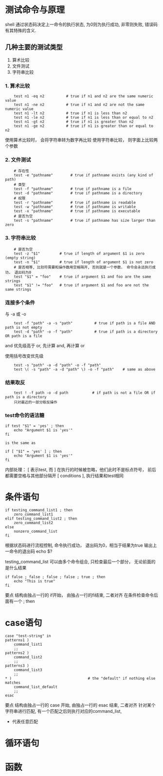 # 测试命令与原理
shell 通过状态码决定上一命令的执行状态, 为0则为执行成功, 非零则失败, 错误码有其特殊的含义.

## 几种主要的测试类型
1. 算术比较
2. 文件测试
3. 字符串比较

### 1. 算术比较
```shell
    test n1 -eq n2          # true if n1 and n2 are the same numeric value
    test n1 -ne n2          # true if n1 and n2 are not the same numeric value
    test n1 -lt n2          # true if n1 is less than n2
    test n1 -le n2          # true if n1 is less than or equal to n2
    test n1 -gt n2          # true if n1 is greater than n2
    test n1 -ge n2          # true if n1 is greater than or equal to n2
```
使用算术比较时， 会将字符串转为数字再比较
使用字符串比较， 则字面上比较两个参数

### 2. 文件测试
```shell
    # 存在性
    test -e "pathname"        # true if pathname exists (any kind of path)
    # 类型
    test -f "pathname"        # true if pathname is a file
    test -d "pathname"        # true if pathname is a directory
    # 权限
    test -r "pathname"        # true if pathname is readable
    test -w "pathname"        # true if pathname is writable
    test -x "pathname"        # true if pathname is executable
    # 是否为空
    test -s "pathname"        # true if pathname has size larger than zero
```

### 3. 字符串比较
```shell
    # 是否为空
    test -z "$1"         # true if length of argument $1 is zero (empty string)
    test -n "$1"         # true if length of argument $1 is not zero
    # 是否相等, 比较符需要和操作数用空格隔开, 否则就是一个参数， 命令会永远执行成功， 退出码为0
    test "$1" = "foo"    # true if argument $1 and foo are the same strings
    test "$1" != "foo"   # true if argument $1 and foo are not the same strings
```

### 连接多个条件
与 -a 或 -o
```shell
    test -f "path" -a -s "path"          # true if path is a file AND path is not empty
    test -d "path" -o -f "path"          # true if path is a directory OR path is a file
```
and 优先级高于 or, 先计算 and, 再计算 or

使用括号改变优先级
```shell
    test -s "path" -a -d "path" -o -f "path"
    test \( -s "path" -a -d "path" \) -o -f "path"    # same as above
```

### 结果取反
```shell
    test ! -f path -o -d path           # if path is not a file OR if path is a directory
    只对最近的一部分取反操作
```

### test命令的语法糖
```shell
if test "$1" = 'yes' ; then
    echo "Argument $1 is 'yes'"
fi

is the same as

if [ "$1" = 'yes' ] ; then
    echo "Argument $1 is 'yes'"
fi
```
内部处理： [ 表示test, 而 ] 在执行的时候被忽略，他们此时不是标点符号， 前后都需要空格与其他部分隔开
[ conditions ], 执行结果和test相同

# 条件语句
```shell
if testing_command_list1 ; then
    zero_command_list1
elif testing_command_list2 ; then
    zero_command_list2
else
    nonzero_command_list
fi
```
根据状态码进行流程控制, 命令执行成功， 退出码为0，相当于结果为true
输出上一命令的退出码 echo $?

testing_command_list 可以由多个命令组合, 只检查最后一个部分， 无论前面的是什么结果
```shell
if false ; false ; false ; false ; true ; then
    echo "This is true"
fi
```

要点
结构由独占一行的 if开始， 由独占一行的fi结束, 二者对齐
在条件检查命令后面有一个 ; then

# case语句
```shell
case "test-string" in
patterns1 )
    command_list1
    ;;
patterns2 )
    command_list2
    ;;
patterns3 )
    command_list3
    ;;
* )                                   # the "default" if nothing else matches
    command_list_default
    ;;
esac
```

要点
结构由独占一行的 case 开始, 由独占一行的 esac 结束, 二者对齐
针对某个字符串进行匹配,
有一个匹配之后则执行对应的command_list,
* 代表任意匹配

# 循环语句

# 函数
